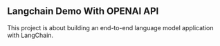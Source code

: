 ## Langchain Demo With OPENAI API

This project is about building an end-to-end language model application with LangChain.